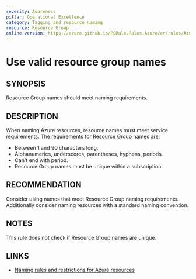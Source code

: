```yaml
---
severity: Awareness
pillar: Operational Excellence
category: Tagging and resource naming
resource: Resource Group
online version: https://azure.github.io/PSRule.Rules.Azure/en/rules/Azure.ResourceGroup.Name/
---
```


# Use valid resource group names

## SYNOPSIS

Resource Group names should meet naming requirements.

## DESCRIPTION

When naming Azure resources, resource names must meet service requirements.
The requirements for Resource Group names are:

- Between 1 and 90 characters long.
- Alphanumerics, underscores, parentheses, hyphens, periods.
- Can't end with period.
- Resource Group names must be unique within a subscription.

## RECOMMENDATION

Consider using names that meet Resource Group naming requirements.
Additionally consider naming resources with a standard naming convention.

## NOTES

This rule does not check if Resource Group names are unique.

## LINKS

- [Naming rules and restrictions for Azure resources](https://docs.microsoft.com/azure/azure-resource-manager/management/resource-name-rules)

